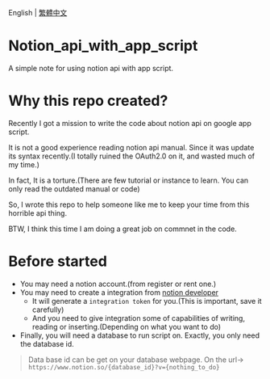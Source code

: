 English | [繁體中文](README_TCH.md)
# Notion_api_with_app_script
A simple note for using notion api with app script.

# Why this repo created?
Recently I got a mission to write the code about notion api on google app script.

It is not a good experience reading notion api manual. Since it was update its syntax recently.(I totally ruined the OAuth2.0 on it, and wasted much of my time.)

In fact, It is a torture.(There are few tutorial or instance to learn. You can only read the outdated manual or code)

So, I wrote this repo to help someone like me to keep your time from this horrible api thing.

BTW, I think this time I am doing a great job on commnet in the code.

# Before started
* You may need a notion account.(from register or rent one.)
* You may need to create a integration from [notion developer](https://developers.notion.com/)
  * It will generate a ```integration token``` for you.(This is important, save it carefully)
  * And you need to give integration some of capabilities of writing, reading or inserting.(Depending on what you want to do)
* Finally, you will need a database to run script on. Exactly, you only need the database id.
> Data base id can be get on your database webpage. On the url-> ```https://www.notion.so/{database_id}?v={nothing_to_do}```
